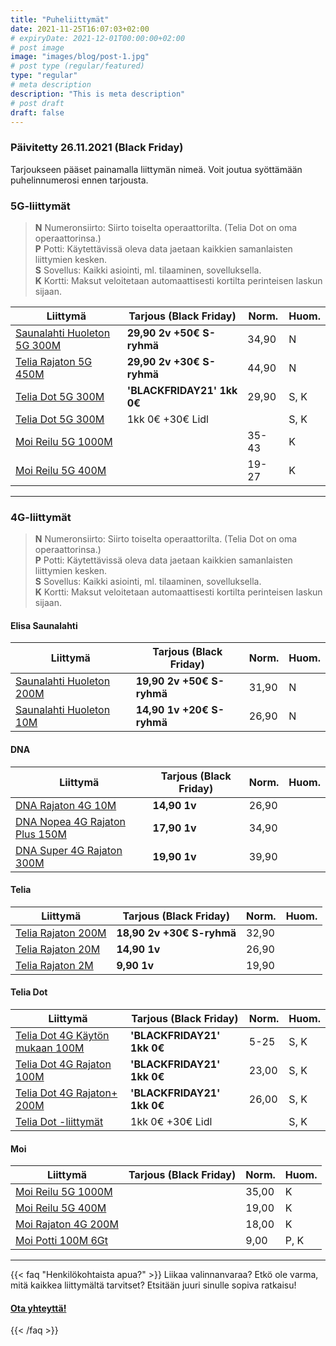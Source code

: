 ```yaml
---
title: "Puheliittymät"
date: 2021-11-25T16:07:03+02:00
# expiryDate: 2021-12-01T00:00:00+02:00
# post image
image: "images/blog/post-1.jpg"
# post type (regular/featured)
type: "regular"
# meta description
description: "This is meta description"
# post draft
draft: false
---
```


### Päivitetty 26.11.2021 (Black Friday)

Tarjoukseen pääset painamalla liittymän nimeä. Voit joutua syöttämään puhelinnumerosi ennen tarjousta.

### 5G-liittymät

>**N** Numeronsiirto: Siirto toiselta operaattorilta. (Telia Dot on oma operaattorinsa.)<br>
>**P** Potti: Käytettävissä oleva data jaetaan kaikkien samanlaisten liittymien kesken.<br>
>**S** Sovellus: Kaikki asiointi, ml. tilaaminen, sovelluksella.<br>
>**K** Kortti: Maksut veloitetaan automaattisesti kortilta perinteisen laskun sijaan.

|Liittymä                          |Tarjous **(Black Friday)**|Norm.|Huom.|
|----------------------------------|--------------------------|-----|-----|
|[Saunalahti Huoleton 5G 300M][EBF]|**29,90 2v +50€ S-ryhmä** |34,90|N|
|[Telia Rajaton 5G 450M][TBF]      |**29,90 2v +30€ S-ryhmä** |44,90|N|
|[Telia Dot 5G 300M][TD]           |**'BLACKFRIDAY21' 1kk 0€**|29,90|S, K|
|[Telia Dot 5G 300M][TDL]          |1kk 0€ +30€ Lidl          |     |S, K|
|[Moi Reilu 5G 1000M][M51]         |                          |35-43|K|
|[Moi Reilu 5G 400M][M51]          |                          |19-27|K|

<hr>

### 4G-liittymät

>**N** Numeronsiirto: Siirto toiselta operaattorilta. (Telia Dot on oma operaattorinsa.)<br>
>**P** Potti: Käytettävissä oleva data jaetaan kaikkien samanlaisten liittymien kesken.<br>
>**S** Sovellus: Kaikki asiointi, ml. tilaaminen, sovelluksella.<br>
>**K** Kortti: Maksut veloitetaan automaattisesti kortilta perinteisen laskun sijaan.

#### Elisa Saunalahti

|Liittymä                             |Tarjous **(Black Friday)**|Norm.|Huom.|
|-------------------------------------|--------------------------|-----|-----|
|[Saunalahti Huoleton 200M][EBF]      |**19,90 2v +50€ S-ryhmä** |31,90|N|
|[Saunalahti Huoleton 10M][EBF]       |**14,90 1v +20€ S-ryhmä** |26,90|N|

#### DNA

|Liittymä                             |Tarjous **(Black Friday)**|Norm.|Huom.|
|-------------------------------------|--------------------------|-----|-----|
|[DNA Rajaton 4G 10M][DBF]            |**14,90 1v**              |26,90||
|[DNA Nopea 4G Rajaton Plus 150M][DBF]|**17,90 1v**              |34,90||
|[DNA Super 4G Rajaton 300M][DBF]     |**19,90 1v**              |39,90||

#### Telia

|Liittymä                             |Tarjous **(Black Friday)**|Norm.|Huom.|
|-------------------------------------|--------------------------|-----|-----|
|[Telia Rajaton 200M][TBF]            |**18,90 2v +30€ S-ryhmä** |32,90||
|[Telia Rajaton 20M][TBF]             |**14,90 1v**              |26,90||
|[Telia Rajaton 2M][TBF]              |**9,90 1v**               |19,90||

#### Telia Dot

|Liittymä                             |Tarjous **(Black Friday)**|Norm.|Huom.|
|-------------------------------------|--------------------------|-----|-----|
|[Telia Dot 4G Käytön mukaan 100M][TD]|**'BLACKFRIDAY21' 1kk 0€**|5-25 |S, K|
|[Telia Dot 4G Rajaton 100M][TD]      |**'BLACKFRIDAY21' 1kk 0€**|23,00|S, K|
|[Telia Dot 4G Rajaton+ 200M][TD]     |**'BLACKFRIDAY21' 1kk 0€**|26,00|S, K|
|[Telia Dot -liittymät][TDL]          |1kk 0€ +30€ Lidl          |     |S, K|

#### Moi

|Liittymä                             |Tarjous **(Black Friday)**|Norm.|Huom.|
|-------------------------------------|--------------------------|-----|-----|
|[Moi Reilu 5G 1000M][M51]            |                          |35,00|K|
|[Moi Reilu 5G 400M][M51]             |                          |19,00|K|
|[Moi Rajaton 4G 200M][M41]           |                          |18,00|K|
|[Moi Potti 100M 6Gt][M42]            |                          |9,00 |P, K|

<hr>

{{< faq "Henkilökohtaista apua?" >}}
Liikaa valinnanvaraa? Etkö ole varma, mitä kaikkea liittymältä tarvitset? Etsitään juuri sinulle sopiva ratkaisu!

#### [Ota yhteyttä!](../../contact)
{{< /faq >}}

[EBF]: https://www.elisa.fi/kauppa/erikoistarjous
[TBF]: https://www.telia.fi/kampanjat/liittymat/huippudiili
[EM1]: https://www.elisa.fi/kauppa/tarjoukset
[DBF]: https://www.dna.fi/sinunhintasi

[TD]: https://www.telia.fi/dot
[TDL]: https://www.telia.fi/dot/lidlplus
[M51]: https://www.moi.fi/5g
[M41]: https://www.moi.fi/tilaa
[M42]: https://www.moi.fi/moipotti

